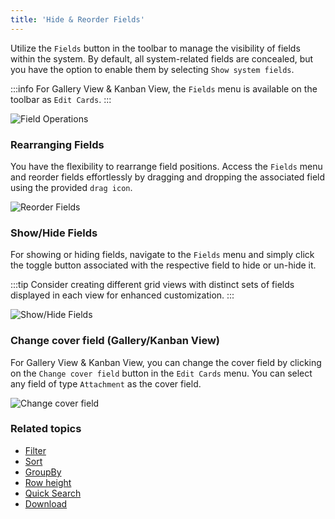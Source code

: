 ```yaml
---
title: 'Hide & Reorder Fields'
---
```



Utilize the `Fields` button in the toolbar to manage the visibility of fields within the system. By default, all system-related fields are concealed, but you have the option to enable them by selecting `Show system fields`.

:::info
For Gallery View & Kanban View, the `Fields` menu is available on the toolbar as `Edit Cards`.
:::

![Field Operations](https://user-images.githubusercontent.com/86527202/262226113-6ad574c2-93d0-49ac-be28-01b336df8de4.png)

### Rearranging Fields
You have the flexibility to rearrange field positions. Access the `Fields` menu and reorder fields effortlessly by dragging and dropping the associated field using the provided `drag icon`.

![Reorder Fields](https://user-images.githubusercontent.com/86527202/262226232-0b30d4b2-3390-470f-bf01-72b5b922726b.png)

### Show/Hide Fields
For showing or hiding fields, navigate to the `Fields` menu and simply click the toggle button associated with the respective field to hide or un-hide it.

:::tip
Consider creating different grid views with distinct sets of fields displayed in each view for enhanced customization.
:::

![Show/Hide Fields](https://user-images.githubusercontent.com/86527202/262226271-b9a323e9-39b8-418d-9b7c-3da0f2d17d89.png)

### Change cover field (Gallery/Kanban View)
For Gallery View & Kanban View, you can change the cover field by clicking on the `Change cover field` button in the `Edit Cards` menu. You can select any field of type `Attachment` as the cover field.

![Change cover field](/img/v2/table-operations/change-cover-image.png)

### Related topics
- [Filter](filter)
- [Sort](sort)
- [GroupBy](group-by)
- [Row height](row-height)
- [Quick Search](search)
- [Download](download)


